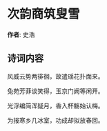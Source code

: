 # 次韵商筑叟雪

**作者**: 史浩

## 诗词内容

风威云势两徘徊，故遣瑶花扑面来。

兔苑芳菲谈笑得，玉京门阙等闲开。

光浮编简浑疑月，香入杯觞始认梅。

为报寒乡几冰室，功成却拟放春回。


